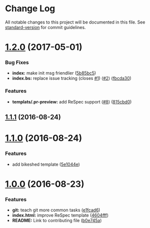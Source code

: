 # Change Log

All notable changes to this project will be documented in this file. See [standard-version](https://github.com/conventional-changelog/standard-version) for commit guidelines.

<a name="1.2.0"></a>
# [1.2.0](https://github.com/WICG/starter-kit/compare/v1.1.1...v1.2.0) (2017-05-01)


### Bug Fixes

* **index:** make init msg friendlier ([5b85bc5](https://github.com/WICG/starter-kit/commit/5b85bc5))
* **index.bs:** replace issue tracking (closes [#1](https://github.com/WICG/starter-kit/issues/1)) ([#2](https://github.com/WICG/starter-kit/issues/2)) ([fbcda30](https://github.com/WICG/starter-kit/commit/fbcda30))


### Features

* **templats/.pr-preview:** add ReSpec support ([#8](https://github.com/WICG/starter-kit/issues/8)) ([815cbd0](https://github.com/WICG/starter-kit/commit/815cbd0))



<a name="1.1.1"></a>
## [1.1.1](https://github.com/WICG/starter-kit/compare/v1.1.0...v1.1.1) (2016-08-24)



<a name="1.1.0"></a>
# [1.1.0](https://github.com/WICG/starter-kit/compare/v1.0.0...v1.1.0) (2016-08-24)


### Features

* add bikeshed template ([5e1044e](https://github.com/WICG/starter-kit/commit/5e1044e))



<a name="1.0.0"></a>
# [1.0.0](https://github.com/WICG/starter-kit/compare/v1.0.0-beta.1...v1.0.0) (2016-08-23)


### Features

* **git:** teach git more common tasks ([e1fcad6](https://github.com/WICG/starter-kit/commit/e1fcad6))
* **index.html:** improve ReSpec template ([4604fff](https://github.com/WICG/starter-kit/commit/4604fff))
* **README:** Link to contributing file ([b0e745a](https://github.com/WICG/starter-kit/commit/b0e745a))
